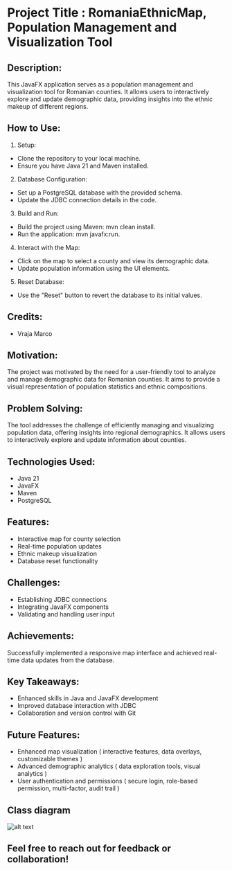 # Project Title : RomaniaEthnicMap, Population Management and Visualization Tool

## Description:
This JavaFX application serves as a population management and visualization tool for Romanian counties. It allows users to interactively explore and update demographic data, providing insights into the ethnic makeup of different regions.

## How to Use:
1. Setup:
* Clone the repository to your local machine.
* Ensure you have Java 21 and Maven installed.

2. Database Configuration:
* Set up a PostgreSQL database with the provided schema.
* Update the JDBC connection details in the code.

3. Build and Run:
* Build the project using Maven: mvn clean install.
* Run the application: mvn javafx:run.

4. Interact with the Map:
* Click on the map to select a county and view its demographic data.
* Update population information using the UI elements.

5. Reset Database:
* Use the "Reset" button to revert the database to its initial values.

## Credits:
* Vraja Marco

## Motivation:
The project was motivated by the need for a user-friendly tool to analyze and manage demographic data for Romanian counties. It aims to provide a visual representation of population statistics and ethnic compositions.

## Problem Solving:
The tool addresses the challenge of efficiently managing and visualizing population data, offering insights into regional demographics. It allows users to interactively explore and update information about counties.

## Technologies Used:
* Java 21
* JavaFX
* Maven
* PostgreSQL

## Features:
* Interactive map for county selection
* Real-time population updates
* Ethnic makeup visualization
* Database reset functionality

## Challenges:
* Establishing JDBC connections
* Integrating JavaFX components
* Validating and handling user input

## Achievements:
Successfully implemented a responsive map interface and achieved real-time data updates from the database.

## Key Takeaways:
* Enhanced skills in Java and JavaFX development
* Improved database interaction with JDBC
* Collaboration and version control with Git

## Future Features:
* Enhanced map visualization ( interactive features, data overlays, customizable themes )
* Advanced demographic analytics ( data exploration tools, visual analytics )
* User authentication and permissions ( secure login, role-based permission, multi-factor, audit trail )

## Class diagram
![alt text]([http://url/to/img.png](https://ibb.co/zbCxHH8))

## Feel free to reach out for feedback or collaboration!
